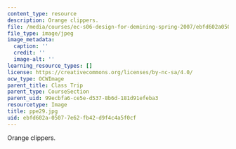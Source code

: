 ```yaml
---
content_type: resource
description: Orange clippers.
file: /media/courses/ec-s06-design-for-demining-spring-2007/ebfd602a05077e62fb42d9f4c4a5f0cf_ppe29.jpg
file_type: image/jpeg
image_metadata:
  caption: ''
  credit: ''
  image-alt: ''
learning_resource_types: []
license: https://creativecommons.org/licenses/by-nc-sa/4.0/
ocw_type: OCWImage
parent_title: Class Trip
parent_type: CourseSection
parent_uid: 99ecbfa6-ce5e-d537-8b6d-181d91efeba3
resourcetype: Image
title: ppe29.jpg
uid: ebfd602a-0507-7e62-fb42-d9f4c4a5f0cf
---
```

Orange clippers.
